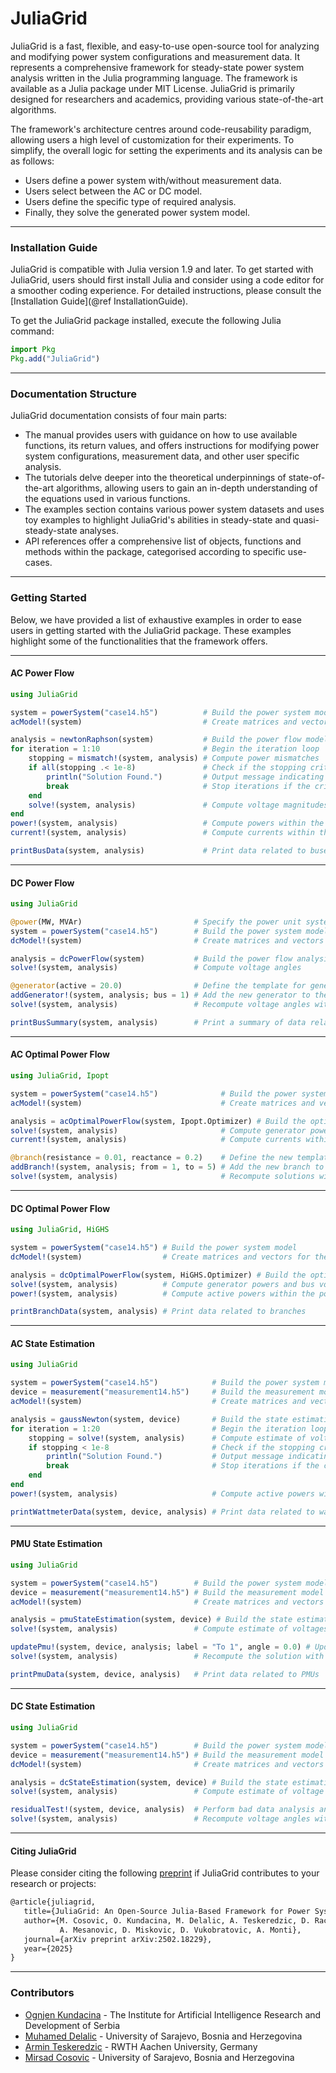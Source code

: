 JuliaGrid
=============

JuliaGrid is a fast, flexible, and easy-to-use open-source tool for analyzing and modifying power system configurations and measurement data. It represents a comprehensive framework for steady-state power system analysis written in the Julia programming language. The framework is available as a Julia package under MIT License. JuliaGrid is primarily designed for  researchers and academics, providing various state-of-the-art algorithms.

The framework's architecture centres around code-reusability paradigm, allowing users a high level of customization for their experiments. To simplify, the overall logic for setting the experiments and its analysis can be as follows:
* Users define a power system with/without measurement data.
* Users select between the AC or DC model.
* Users define the specific type of required analysis.
* Finally, they solve the generated power system model.

---

### Installation Guide
JuliaGrid is compatible with Julia version 1.9 and later. To get started with JuliaGrid, users should first install Julia and consider using a code editor for a smoother coding experience. For detailed instructions, please consult the [Installation Guide](@ref InstallationGuide).

To get the JuliaGrid package installed, execute the following Julia command:
```julia
import Pkg
Pkg.add("JuliaGrid")
```

---

### Documentation Structure
JuliaGrid documentation consists of four main parts:
* The manual provides users with guidance on how to use available functions, its return values, and offers instructions for modifying power system configurations, measurement data, and other user specific analysis.
* The tutorials delve deeper into the theoretical underpinnings of state-of-the-art algorithms, allowing users to gain an in-depth understanding of the equations used in various functions.
* The examples section contains various power system datasets and uses toy examples to highlight JuliaGrid's abilities in steady-state and quasi-steady-state analyses.
* API references offer a comprehensive list of objects, functions and methods within the package, categorised according to specific use-cases.

---

### Getting Started
Below, we have provided a list of exhaustive examples in order to ease users in getting started with the JuliaGrid package. These examples highlight some of the functionalities that the framework offers.

---

#### AC Power Flow
```julia
using JuliaGrid

system = powerSystem("case14.h5")          # Build the power system model
acModel!(system)                           # Create matrices and vectors for the AC model

analysis = newtonRaphson(system)           # Build the power flow model
for iteration = 1:10                       # Begin the iteration loop
    stopping = mismatch!(system, analysis) # Compute power mismatches
    if all(stopping .< 1e-8)               # Check if the stopping criterion is met
        println("Solution Found.")         # Output message indicating convergence
        break                              # Stop iterations if the criterion is met
    end
    solve!(system, analysis)               # Compute voltage magnitudes and angles
end
power!(system, analysis)                   # Compute powers within the power system
current!(system, analysis)                 # Compute currents within the power system

printBusData(system, analysis)             # Print data related to buses
```

---

#### DC Power Flow
```julia
using JuliaGrid

@power(MW, MVAr)                         # Specify the power unit system
system = powerSystem("case14.h5")        # Build the power system model
dcModel!(system)                         # Create matrices and vectors for the DC model

analysis = dcPowerFlow(system)           # Build the power flow analysis
solve!(system, analysis)                 # Compute voltage angles

@generator(active = 20.0)                # Define the template for generators
addGenerator!(system, analysis; bus = 1) # Add the new generator to the power system
solve!(system, analysis)                 # Recompute voltage angles with the updated model

printBusSummary(system, analysis)        # Print a summary of data related to buses
```

---

#### AC Optimal Power Flow
```julia
using JuliaGrid, Ipopt

system = powerSystem("case14.h5")              # Build the power system model
acModel!(system)                               # Create matrices and vectors for the AC model

analysis = acOptimalPowerFlow(system, Ipopt.Optimizer) # Build the optimal power flow model
solve!(system, analysis)                       # Compute generator powers and bus voltages
current!(system, analysis)                     # Compute currents within the power system

@branch(resistance = 0.01, reactance = 0.2)    # Define the new template for branches
addBranch!(system, analysis; from = 1, to = 5) # Add the new branch to the power system
solve!(system, analysis)                       # Recompute solutions with the updated model
```

---

#### DC Optimal Power Flow
```julia
using JuliaGrid, HiGHS

system = powerSystem("case14.h5") # Build the power system model
dcModel!(system)                  # Create matrices and vectors for the DC model

analysis = dcOptimalPowerFlow(system, HiGHS.Optimizer) # Build the optimal power flow model
solve!(system, analysis)          # Compute generator powers and bus voltages
power!(system, analysis)          # Compute active powers within the power system

printBranchData(system, analysis) # Print data related to branches
```

---

#### AC State Estimation
```julia
using JuliaGrid

system = powerSystem("case14.h5")            # Build the power system model
device = measurement("measurement14.h5")     # Build the measurement model
acModel!(system)                             # Create matrices and vectors for the AC model

analysis = gaussNewton(system, device)       # Build the state estimation model
for iteration = 1:20                         # Begin the iteration loop
    stopping = solve!(system, analysis)      # Compute estimate of voltages
    if stopping < 1e-8                       # Check if the stopping criterion is met
        println("Solution Found.")           # Output message indicating convergence
        break                                # Stop iterations if the criterion is met
    end
end
power!(system, analysis)                     # Compute active powers within the power system

printWattmeterData(system, device, analysis) # Print data related to wattmeters
```
---

#### PMU State Estimation
```julia
using JuliaGrid

system = powerSystem("case14.h5")        # Build the power system model
device = measurement("measurement14.h5") # Build the measurement model
acModel!(system)                         # Create matrices and vectors for the AC model

analysis = pmuStateEstimation(system, device) # Build the state estimation model
solve!(system, analysis)                 # Compute estimate of voltages

updatePmu!(system, device, analysis; label = "To 1", angle = 0.0) # Update phasor measurement
solve!(system, analysis)                 # Recompute the solution with the updated model

printPmuData(system, device, analysis)   # Print data related to PMUs
```

---

#### DC State Estimation
```julia
using JuliaGrid

system = powerSystem("case14.h5")        # Build the power system model
device = measurement("measurement14.h5") # Build the measurement model
dcModel!(system)                         # Create matrices and vectors for the DC model

analysis = dcStateEstimation(system, device) # Build the state estimation model
solve!(system, analysis)                 # Compute estimate of voltage angles

residualTest!(system, device, analysis)  # Perform bad data analysis and remove outlier
solve!(system, analysis)                 # Recompute voltage angles with the updated model
```

---

#### Citing JuliaGrid
Please consider citing the following [preprint](https://arxiv.org/abs/2502.18229) if JuliaGrid contributes to your research or projects:
```latex
@article{juliagrid,
   title={JuliaGrid: An Open-Source Julia-Based Framework for Power System State Estimation},
   author={M. Cosovic, O. Kundacina, M. Delalic, A. Teskeredzic, D. Raca,
           A. Mesanovic, D. Miskovic, D. Vukobratovic, A. Monti},
   journal={arXiv preprint arXiv:2502.18229},
   year={2025}
}
```

---

### Contributors
 - [Ognjen Kundacina](https://www.linkedin.com/in/ognjen-kundacina-machine-learning-guy/) - The Institute for Artificial Intelligence Research and Development of Serbia
 - [Muhamed Delalic](https://www.linkedin.com/in/muhameddelalic/) - University of Sarajevo, Bosnia and Herzegovina
 - [Armin Teskeredzic](https://www.linkedin.com/in/armin-teskered%C5%BEi%C4%87-69a099231/) - RWTH Aachen University, Germany
 - [Mirsad Cosovic](https://www.linkedin.com/in/mirsad-cosovic-5a4972a9/) - University of Sarajevo, Bosnia and Herzegovina